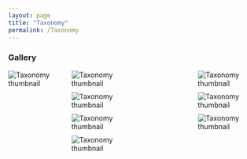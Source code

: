 ```yaml
---
layout: page
title: "Taxonomy"
permalink: /Taxonomy
---
```



### Gallery

<div style="display: grid; grid-template-columns: repeat(4, 1fr); gap: 10px;">
<img src="http://stratigraphy.org/subcommission-permian/files/Taxonomy/Slide1.jpg" alt="Taxonomy thumbnail" />
</a>
<img src="http://stratigraphy.org/subcommission-permian/files/Taxonomy/Slide2.jpg" alt="Taxonomy thumbnail" /><br />
</a>
<img src="http://stratigraphy.org/subcommission-permian/files/Taxonomy/Slide3.jpg" alt="Taxonomy thumbnail" /><br />
</a>
<img src="http://stratigraphy.org/subcommission-permian/files/Taxonomy/Slide4.jpg" alt="Taxonomy thumbnail" /><br />
</a>
<img src="http://stratigraphy.org/subcommission-permian/files/Taxonomy/Slide5.jpg" alt="Taxonomy thumbnail" /><br />
</a>
<img src="http://stratigraphy.org/subcommission-permian/files/Taxonomy/Slide6.jpg" alt="Taxonomy thumbnail" /><br />
</a>
<img src="http://stratigraphy.org/subcommission-permian/files/Taxonomy/Slide7.jpg" alt="Taxonomy thumbnail" /><br />
</a>
<img src="http://stratigraphy.org/subcommission-permian/files/Taxonomy/Slide8.jpg" alt="Taxonomy thumbnail" /><br />
</a>
